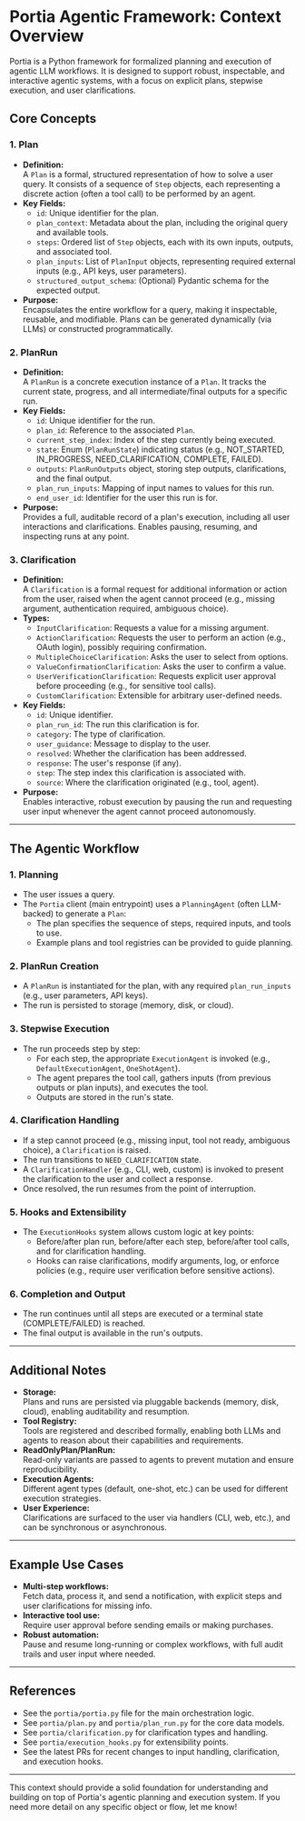 # Portia Agentic Framework: Context Overview

Portia is a Python framework for formalized planning and execution of agentic LLM workflows. It is designed to support robust, inspectable, and interactive agentic systems, with a focus on explicit plans, stepwise execution, and user clarifications.

## Core Concepts

### 1. **Plan**

- **Definition:**  
  A `Plan` is a formal, structured representation of how to solve a user query. It consists of a sequence of `Step` objects, each representing a discrete action (often a tool call) to be performed by an agent.
- **Key Fields:**
  - `id`: Unique identifier for the plan.
  - `plan_context`: Metadata about the plan, including the original query and available tools.
  - `steps`: Ordered list of `Step` objects, each with its own inputs, outputs, and associated tool.
  - `plan_inputs`: List of `PlanInput` objects, representing required external inputs (e.g., API keys, user parameters).
  - `structured_output_schema`: (Optional) Pydantic schema for the expected output.
- **Purpose:**  
  Encapsulates the entire workflow for a query, making it inspectable, reusable, and modifiable. Plans can be generated dynamically (via LLMs) or constructed programmatically.

### 2. **PlanRun**

- **Definition:**  
  A `PlanRun` is a concrete execution instance of a `Plan`. It tracks the current state, progress, and all intermediate/final outputs for a specific run.
- **Key Fields:**
  - `id`: Unique identifier for the run.
  - `plan_id`: Reference to the associated `Plan`.
  - `current_step_index`: Index of the step currently being executed.
  - `state`: Enum (`PlanRunState`) indicating status (e.g., NOT_STARTED, IN_PROGRESS, NEED_CLARIFICATION, COMPLETE, FAILED).
  - `outputs`: `PlanRunOutputs` object, storing step outputs, clarifications, and the final output.
  - `plan_run_inputs`: Mapping of input names to values for this run.
  - `end_user_id`: Identifier for the user this run is for.
- **Purpose:**  
  Provides a full, auditable record of a plan's execution, including all user interactions and clarifications. Enables pausing, resuming, and inspecting runs at any point.

### 3. **Clarification**

- **Definition:**  
  A `Clarification` is a formal request for additional information or action from the user, raised when the agent cannot proceed (e.g., missing argument, authentication required, ambiguous choice).
- **Types:**
  - `InputClarification`: Requests a value for a missing argument.
  - `ActionClarification`: Requests the user to perform an action (e.g., OAuth login), possibly requiring confirmation.
  - `MultipleChoiceClarification`: Asks the user to select from options.
  - `ValueConfirmationClarification`: Asks the user to confirm a value.
  - `UserVerificationClarification`: Requests explicit user approval before proceeding (e.g., for sensitive tool calls).
  - `CustomClarification`: Extensible for arbitrary user-defined needs.
- **Key Fields:**
  - `id`: Unique identifier.
  - `plan_run_id`: The run this clarification is for.
  - `category`: The type of clarification.
  - `user_guidance`: Message to display to the user.
  - `resolved`: Whether the clarification has been addressed.
  - `response`: The user's response (if any).
  - `step`: The step index this clarification is associated with.
  - `source`: Where the clarification originated (e.g., tool, agent).
- **Purpose:**  
  Enables interactive, robust execution by pausing the run and requesting user input whenever the agent cannot proceed autonomously.

---

## The Agentic Workflow

### 1. **Planning**

- The user issues a query.
- The `Portia` client (main entrypoint) uses a `PlanningAgent` (often LLM-backed) to generate a `Plan`:
  - The plan specifies the sequence of steps, required inputs, and tools to use.
  - Example plans and tool registries can be provided to guide planning.

### 2. **PlanRun Creation**

- A `PlanRun` is instantiated for the plan, with any required `plan_run_inputs` (e.g., user parameters, API keys).
- The run is persisted to storage (memory, disk, or cloud).

### 3. **Stepwise Execution**

- The run proceeds step by step:
  - For each step, the appropriate `ExecutionAgent` is invoked (e.g., `DefaultExecutionAgent`, `OneShotAgent`).
  - The agent prepares the tool call, gathers inputs (from previous outputs or plan inputs), and executes the tool.
  - Outputs are stored in the run's state.

### 4. **Clarification Handling**

- If a step cannot proceed (e.g., missing input, tool not ready, ambiguous choice), a `Clarification` is raised.
- The run transitions to `NEED_CLARIFICATION` state.
- A `ClarificationHandler` (e.g., CLI, web, custom) is invoked to present the clarification to the user and collect a response.
- Once resolved, the run resumes from the point of interruption.

### 5. **Hooks and Extensibility**

- The `ExecutionHooks` system allows custom logic at key points:
  - Before/after plan run, before/after each step, before/after tool calls, and for clarification handling.
  - Hooks can raise clarifications, modify arguments, log, or enforce policies (e.g., require user verification before sensitive actions).

### 6. **Completion and Output**

- The run continues until all steps are executed or a terminal state (COMPLETE/FAILED) is reached.
- The final output is available in the run's outputs.

---

## Additional Notes

- **Storage:**  
  Plans and runs are persisted via pluggable backends (memory, disk, cloud), enabling auditability and resumption.
- **Tool Registry:**  
  Tools are registered and described formally, enabling both LLMs and agents to reason about their capabilities and requirements.
- **ReadOnlyPlan/PlanRun:**  
  Read-only variants are passed to agents to prevent mutation and ensure reproducibility.
- **Execution Agents:**  
  Different agent types (default, one-shot, etc.) can be used for different execution strategies.
- **User Experience:**  
  Clarifications are surfaced to the user via handlers (CLI, web, etc.), and can be synchronous or asynchronous.

---

## Example Use Cases

- **Multi-step workflows:**  
  Fetch data, process it, and send a notification, with explicit steps and user clarifications for missing info.
- **Interactive tool use:**  
  Require user approval before sending emails or making purchases.
- **Robust automation:**  
  Pause and resume long-running or complex workflows, with full audit trails and user input where needed.

---

## References

- See the `portia/portia.py` file for the main orchestration logic.
- See `portia/plan.py` and `portia/plan_run.py` for the core data models.
- See `portia/clarification.py` for clarification types and handling.
- See `portia/execution_hooks.py` for extensibility points.
- See the latest PRs for recent changes to input handling, clarification, and execution hooks.

---

This context should provide a solid foundation for understanding and building on top of Portia's agentic planning and execution system. If you need more detail on any specific object or flow, let me know! 